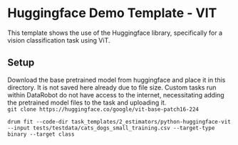 # Huggingface Demo Template - VIT
This template shows the use of the Huggingface library, specifically for a vision classification task using
ViT.  

## Setup
Download the base pretrained model from huggingface and place it in this directory.  It is not saved here already
due to file size.  Custom tasks run within DataRobot do not have access to the internet, necessitating adding the
pretrained model files to the task and uploading it.  
`git clone https://huggingface.co/google/vit-base-patch16-224`

`drum fit --code-dir task_templates/2_estimators/python-huggingface-vit --input tests/testdata/cats_dogs_small_training.csv --target-type binary --target class`
